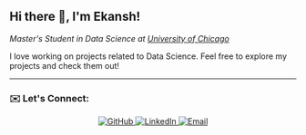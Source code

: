 <h2> Hi there 👋, I'm Ekansh! </h2>
<p><em>Master's Student in Data Science at <a href="https://www.uchicago.edu">University of Chicago</a></em></p>

I love working on projects related to Data Science. Feel free to explore my projects and check them out!

---

### ✉️ Let's Connect:

<p align="center">
  <a href="https://github.com/ekanshtrivedi">
    <img src="https://img.shields.io/badge/GitHub-100000?style=flat-square&logo=github&logoColor=white" alt="GitHub">
  </a>
  
  <a href="https://www.linkedin.com/in/ekansh-trivedi/">
    <img src="https://img.shields.io/badge/LinkedIn-0077B5?style=flat-square&logo=linkedin&logoColor=white" alt="LinkedIn">
  </a>

  <a href="mailto:ekanshtrivedi1509@gmail.com">
    <img src="https://img.shields.io/badge/Gmail-D14836?style=flat-square&logo=gmail&logoColor=white" alt="Email">
  </a>
</p>
<!--
**ekanshtrivedi/ekanshtrivedi** is a ✨ _special_ ✨ repository because its `README.md` (this file) appears on your GitHub profile.

Here are some ideas to get you started:

- 🔭 I’m currently working on ...
- 🌱 I’m currently learning ...
- 👯 I’m looking to collaborate on ...
- 🤔 I’m looking for help with ...
- 💬 Ask me about ...
- 📫 How to reach me: ...
- 😄 Pronouns: ...
- ⚡ Fun fact: ...
-->

